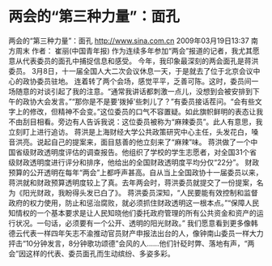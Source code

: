 # 两会的“第三种力量”：面孔

两会的“第三种力量”：面孔
http://www.sina.com.cn  2009年03月19日13:37  南方周末
作者： 崔丽(中国青年报)
作为连续多年参加“两会”报道的记者，我尤其愿意从代表委员的面孔中捕捉信息和感受。
今年，我印象最深刻的两会面孔是蒋洪委员。
3月8日，十一届全国人大二次会议休息一天，于是就去了位于北京会议中心的政协委员驻地。
连着转了两个会场，感觉平平，乏善可陈。这时，委员间一场随意的对谈引起了我的注意。“通常我讲话都刺激一点儿，没想到会被安排到下午的政协大会发言。”“那你是不是要‘拨掉’些刺儿了？”有委员接话茬问。“会有些文字上的修改，但精神不会变。”这位委员的口气不容置疑。如此旗帜鲜明的表态让我不由刮目相看。旁边有人告诉我说：这位委员被称为“麻辣委员”。此人有意思，我立刻盯上进行追访。
蒋洪是上海财经大学公共政策研究中心主任，头发花白，嗓音洪亮。说起自己的提案来，面目慈善的他立刻来了“麻辣”味。
蒋洪做了一个中国省级财政透明度评估的调查报告。他组织了学校的学生志愿者，对全国31个省级财政透明度进行评分和排序，他给出的全国财政透明度平均分仅“22分”。
财政预算的公开透明在每年“两会”上都呼声甚高。自从当上全国政协十一届委员以来，蒋洪就和财政预算透明度较上了真。去年两会时，蒋洪委员就提交了一份提案，名为《阳光财政，我盼得头发已白了》。
蒋洪委员深知，“人民要能有效控制和监督政府的权力使用，防止和惩治腐败，就必须抓住财政透明这一根本点。”“保障人民知情权的一个基本要求是让人民知晓他们委托政府管理的所有公共资金和资产的运行状况。一句话，必须要有一个公开、透明的阳光财政。”
我们愿意看到更多像韩德云代表一样四年矢志不渝推动官员财产申报法出台的人，像钟南山委员一样大力抨击“10分钟发言，8分钟歌功颂德”会风的人……他们针砭时弊、落地有声，“两会”因这样的代表、委员面孔而生动缤纷、多姿多彩。

